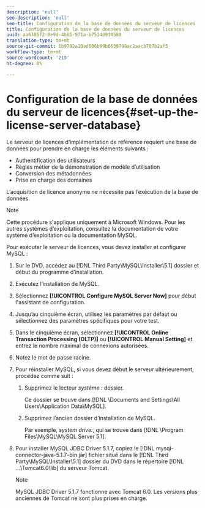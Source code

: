 ```yaml
---
description: 'null'
seo-description: 'null'
seo-title: Configuration de la base de données du serveur de licences
title: Configuration de la base de données du serveur de licences
uuid: aa6185f2-8e9d-4b65-971a-b7534d910580
translation-type: tm+mt
source-git-commit: 1b9792a10ad606b99b6639799ac2aacb707b2af5
workflow-type: tm+mt
source-wordcount: '219'
ht-degree: 0%

---
```



# Configuration de la base de données du serveur de licences{#set-up-the-license-server-database}

Le serveur de licences d’implémentation de référence requiert une base de données pour prendre en charge les éléments suivants :

* Authentification des utilisateurs
* Règles métier de la démonstration de modèle d’utilisation
* Conversion des métadonnées
* Prise en charge des domaines

L’acquisition de licence anonyme ne nécessite pas l’exécution de la base de données.

>[!NOTE]
>
>Cette procédure s&#39;applique uniquement à Microsoft Windows. Pour les autres systèmes d’exploitation, consultez la documentation de votre système d’exploitation ou la documentation MySQL.

Pour exécuter le serveur de licences, vous devez installer et configurer MySQL :

1. Sur le DVD, accédez au [!DNL Third Party\MySQL\Installer\5.1] dossier et début du programme d’installation.
1. Exécutez l’installation de MySQL.
1. Sélectionnez **[!UICONTROL Configure MySQL Server Now]** pour début l&#39;assistant de configuration.
1. Jusqu’au cinquième écran, utilisez les paramètres par défaut ou sélectionnez des paramètres spécifiques pour votre test.
1. Dans le cinquième écran, sélectionnez **[!UICONTROL Online Transaction Processing (OLTP)]** ou **[!UICONTROL Manual Setting]** et entrez le nombre maximal de connexions autorisées.
1. Notez le mot de passe racine.
1. Pour réinstaller MySQL, si vous devez début le serveur ultérieurement, procédez comme suit :
   1. Supprimez le lecteur *système :* dossier.

      Ce dossier se trouve dans [!DNL \Documents and Settings\All Users\Application Data\MySQL].
   1. Supprimez l’ancien dossier d’installation de MySQL.

      Par exemple, *system drive:*, qui se trouve dans [!DNL \Program Files\MySQL\MySQL Server 5.1].
1. Pour installer MySQL JDBC Driver 5.1.7, copiez le [!DNL mysql-connector-java-5.1.7-bin.jar] fichier situé dans le [!DNL Third Party\MySQL\Installer\5.1] dossier du DVD dans le répertoire [!DNL ...\Tomcat6.0\lib] du serveur Tomcat.

   >[!NOTE]
   >
   >MySQL JDBC Driver 5.1.7 fonctionne avec Tomcat 6.0. Les versions plus anciennes de Tomcat ne sont plus prises en charge.


